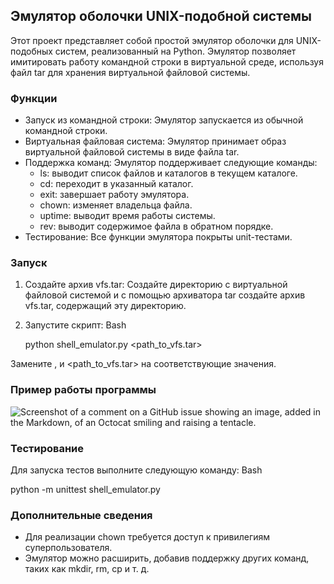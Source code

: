 ## Эмулятор оболочки UNIX-подобной системы

Этот проект представляет собой простой эмулятор оболочки для UNIX-подобных систем, реализованный на Python. Эмулятор позволяет имитировать работу командной строки в виртуальной среде, используя файл tar для хранения виртуальной файловой системы.

### Функции

* Запуск из командной строки:  Эмулятор запускается из обычной командной строки.
* Виртуальная файловая система:  Эмулятор принимает образ виртуальной файловой системы в виде файла tar.
* Поддержка команд:  Эмулятор поддерживает следующие команды:
    * ls: выводит список файлов и каталогов в текущем каталоге.
    * cd: переходит в указанный каталог.
    * exit: завершает работу эмулятора.
    * chown: изменяет владельца файла.
    * uptime: выводит время работы системы.
    * rev: выводит содержимое файла в обратном порядке.
* Тестирование:  Все функции эмулятора покрыты unit-тестами.

### Запуск

1. Создайте архив vfs.tar: 
   Создайте директорию с виртуальной файловой системой и с помощью архиватора tar создайте архив vfs.tar, содержащий эту директорию.
2. Запустите скрипт:
Bash

   python shell_emulator.py <username> <hostname> <path_to_vfs.tar>
   
Замените <username>, <hostname> и <path_to_vfs.tar> на соответствующие значения.

### Пример работы программы

![Screenshot of a comment on a GitHub issue showing an image, added in the Markdown, of an Octocat smiling and raising a tentacle.](https://myoctocat.com/assets/images/base-octocat.svg)

### Тестирование

Для запуска тестов выполните следующую команду:
Bash

python -m unittest shell_emulator.py

### Дополнительные сведения

* Для реализации chown требуется доступ к привилегиям суперпользователя.
* Эмулятор можно расширить, добавив поддержку других команд, таких как mkdir, rm, cp и т. д.
